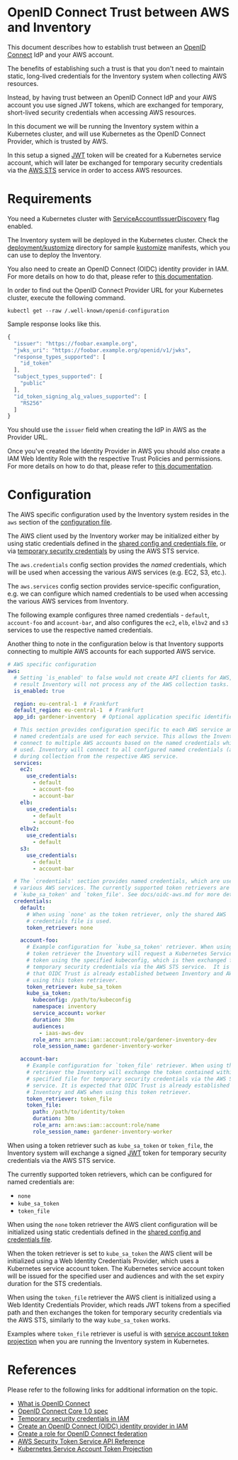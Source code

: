 # OpenID Connect Trust between AWS and Inventory

This document describes how to establish trust between an [OpenID
Connect](http://openid.net/connect/) IdP and your AWS account.

The benefits of establishing such a trust is that you don't need to maintain
static, long-lived credentials for the Inventory system when collecting AWS
resources.

Instead, by having trust between an OpenID Connect IdP and your AWS account you
use signed JWT tokens, which are exchanged for temporary, short-lived security
credentials when accessing AWS resources.

In this document we will be running the Inventory system within a Kubernetes
cluster, and will use Kubernetes as the OpenID Connect Provider, which is
trusted by AWS.

In this setup a signed [JWT](https://jwt.io/) token will be created for a
Kubernetes service account, which will later be exchanged for temporary security
credentials via the [AWS STS](https://docs.aws.amazon.com/STS/latest/APIReference/welcome.html)
service in order to access AWS resources.

# Requirements

You need a Kubernetes cluster with
[ServiceAccountIssuerDiscovery](https://kubernetes.io/docs/tasks/configure-pod-container/configure-service-account/#service-account-issuer-discovery)
flag enabled.

The Inventory system will be deployed in the Kubernetes cluster. Check the
[deployment/kustomize](../deployment/kustomize) directory for sample
[kustomize](https://kustomize.io/) manifests, which you can use to deploy the
Inventory.

You also need to create an OpenID Connect (OIDC) identity provider in IAM. For
more details on how to do that, please refer to
[this documentation](https://docs.aws.amazon.com/IAM/latest/UserGuide/id_roles_providers_create_oidc.html).

In order to find out the OpenID Connect Provider URL for your Kubernetes
cluster, execute the following command.

``` shell
kubectl get --raw /.well-known/openid-configuration
```

Sample response looks like this.

``` javascript
{
  "issuer": "https://foobar.example.org",
  "jwks_uri": "https://foobar.example.org/openid/v1/jwks",
  "response_types_supported": [
    "id_token"
  ],
  "subject_types_supported": [
    "public"
  ],
  "id_token_signing_alg_values_supported": [
    "RS256"
  ]
}
```

You should use the `issuer` field when creating the IdP in AWS as the Provider
URL.

Once you've created the Identity Provider in AWS you should also create a IAM
Web Identity Role with the respective Trust Policies and permissions. For more
details on how to do that, please refer to
[this documentation](https://docs.aws.amazon.com/IAM/latest/UserGuide/id_roles_create_for-idp_oidc.html#idp_oidc_Create).

# Configuration

The AWS specific configuration used by the Inventory system resides in the `aws`
section of the [configuration file](../examples/config.yaml).

The AWS client used by the Inventory worker may be initialized either by using
static credentials defined in the [shared config and credentials
file](https://docs.aws.amazon.com/sdkref/latest/guide/file-format.html), or via
[temporary security
credentials](https://docs.aws.amazon.com/IAM/latest/UserGuide/id_credentials_temp.html)
by using the AWS STS service.

The `aws.credentials` config section provides the _named_ credentials, which
will be used when accessing the various AWS services (e.g. EC2, S3, etc.).

The `aws.services` config section provides service-specific configuration,
e.g. we can configure which named credentials to be used when accessing the
various AWS services from Inventory.

The following example configures three named credentials - `default`,
`account-foo` and `account-bar`, and also configures the `ec2`, `elb`, `elbv2`
and `s3` services to use the respective named credentials.

Another thing to note in the configuration below is that Inventory supports
connecting to multiple AWS accounts for each supported AWS service.

``` yaml
# AWS specific configuration
aws:
  # Setting `is_enabled' to false would not create API clients for AWS, and as a
  # result Inventory will not process any of the AWS collection tasks.
  is_enabled: true

  region: eu-central-1  # Frankfurt
  default_region: eu-central-1  # Frankfurt
  app_id: gardener-inventory  # Optional application specific identifier

  # This section provides configuration specific to each AWS service and which
  # named credentials are used for each service. This allows the Inventory to
  # connect to multiple AWS accounts based on the named credentials which are
  # used. Inventory will connect to all configured named credentials (accounts)
  # during collection from the respective AWS service.
  services:
    ec2:
      use_credentials:
        - default
        - account-foo
        - account-bar
    elb:
      use_credentials:
        - default
        - account-foo
    elbv2:
      use_credentials:
        - default
    s3:
      use_credentials:
        - default
        - account-bar

  # The `credentials' section provides named credentials, which are used by the
  # various AWS services. The currently supported token retrievers are `none',
  # `kube_sa_token' and `token_file'. See docs/oidc-aws.md for more details.
  credentials:
    default:
      # When using `none' as the token retriever, only the shared AWS
      # credentials file is used.
      token_retriever: none

    account-foo:
      # Example configuration for `kube_sa_token' retriever. When using this
      # token retriever the Inventory will request a Kubernetes Service Account
      # token using the specified kubeconfig, which is then exchanged for
      # temporary security credentials via the AWS STS service.  It is expected
      # that OIDC Trust is already established between Inventory and AWS when
      # using this token retriever.
      token_retriever: kube_sa_token
      kube_sa_token:
        kubeconfig: /path/to/kubeconfig
        namespace: inventory
        service_account: worker
        duration: 30m
        audiences:
          - iaas-aws-dev
        role_arn: arn:aws:iam::account:role/gardener-inventory-dev
        role_session_name: gardener-inventory-worker

    account-bar:
      # Example configuration for `token_file' retriever. When using this token
      # retriever the Inventory will exchange the token contained within the
      # specified file for temporary security credentials via the AWS STS
      # service. It is expected that OIDC Trust is already established between
      # Inventory and AWS when using this token retriever.
      token_retriever: token_file
      token_file:
        path: /path/to/identity/token
        duration: 30m
        role_arn: arn:aws:iam::account:role/name
        role_session_name: gardener-inventory-worker
```

When using a token retriever such as `kube_sa_token` or `token_file`, the
Inventory system will exchange a signed [JWT](https://jwt.io/) token for
temporary security credentials via the AWS STS service.

The currently supported token retrievers, which can be configured for named
credentials are:

- `none`
- `kube_sa_token`
- `token_file`

When using the `none` token retriever the AWS client configuration will be
initialized using static credentials defined in the [shared config and
credentials
file](https://docs.aws.amazon.com/sdkref/latest/guide/file-format.html).

When the token retriever is set to `kube_sa_token` the AWS client will be
initialized using a Web Identity Credentials Provider, which uses a Kubernetes
service account token. The Kubernetes service account token will be issued for
the specified user and audiences and with the set expiry duration for the STS
credentials.

When using the `token_file` retriever the AWS client is initialized using a Web
Identity Credentials Provider, which reads JWT tokens from a specified path and
then exchanges the token for temporary security credentials via the AWS STS,
similarly to the way `kube_sa_token` works.

Examples where `token_file` retriever is useful is with [service account token
projection](https://kubernetes.io/docs/tasks/configure-pod-container/configure-service-account/#launch-a-pod-using-service-account-token-projection)
when you are running the Inventory system in Kubernetes.

# References

Please refer to the following links for additional information on the topic.

- [What is OpenID Connect](https://openid.net/developers/how-connect-works/)
- [OpenID Connect Core 1.0 spec](https://openid.net/specs/openid-connect-core-1_0.html)
- [Temporary security credentials in IAM](https://docs.aws.amazon.com/IAM/latest/UserGuide/id_credentials_temp.html)
- [Create an OpenID Connect (OIDC) identity provider in IAM](https://docs.aws.amazon.com/IAM/latest/UserGuide/id_roles_providers_create_oidc.html)
- [Create a role for OpenID Connect federation](https://docs.aws.amazon.com/IAM/latest/UserGuide/id_roles_create_for-idp_oidc.html)
- [AWS Security Token Service API Reference](https://docs.aws.amazon.com/STS/latest/APIReference/welcome.html)
- [Kubernetes Service Account Token Projection](https://kubernetes.io/docs/tasks/configure-pod-container/configure-service-account/#launch-a-pod-using-service-account-token-projection)
